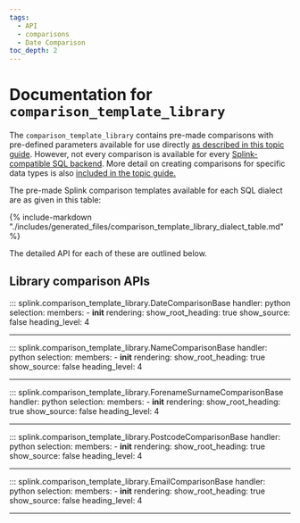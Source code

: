 ```yaml
---
tags:
  - API
  - comparisons
  - Date Comparison
toc_depth: 2
---
```


# Documentation for `comparison_template_library` 

The `comparison_template_library` contains pre-made comparisons with pre-defined parameters available for use directly [as described in this topic guide](./topic_guides/customising_comparisons.html#method-2-using-the-comparisontemplatelibrary).
However, not every comparison is available for every [Splink-compatible SQL backend](./topic_guides/backends.html). More detail on creating comparisons for specific data types is also [included in the topic guide.](./topic_guides/customising_comparisons.html#creating-comparisons-for-specific-data-types)

The pre-made Splink comparison templates available for each SQL dialect are as given in this table:

{% include-markdown "./includes/generated_files/comparison_template_library_dialect_table.md" %}



The detailed API for each of these are outlined below.

## Library comparison APIs

::: splink.comparison_template_library.DateComparisonBase
    handler: python
    selection:
      members:
        -  __init__
    rendering:
      show_root_heading: true
      show_source: false
      heading_level: 4

---

::: splink.comparison_template_library.NameComparisonBase
    handler: python
    selection:
      members:
        -  __init__
    rendering:
      show_root_heading: true
      show_source: false
      heading_level: 4

---

::: splink.comparison_template_library.ForenameSurnameComparisonBase
    handler: python
    selection:
      members:
        -  __init__
    rendering:
      show_root_heading: true
      show_source: false
      heading_level: 4

---

::: splink.comparison_template_library.PostcodeComparisonBase
    handler: python
    selection:
      members:
        -  __init__
    rendering:
      show_root_heading: true
      show_source: false
      heading_level: 4

---

::: splink.comparison_template_library.EmailComparisonBase
    handler: python
    selection:
      members:
        -  __init__
    rendering:
      show_root_heading: true
      show_source: false
      heading_level: 4

---